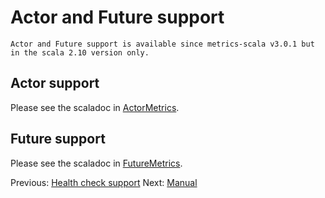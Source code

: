 # Actor and Future support

    Actor and Future support is available since metrics-scala v3.0.1 but in the scala 2.10 version only.

## Actor support

Please see the scaladoc in [ActorMetrics](/src/main/scala_2.10/nl/grons/metrics/scala/ActorMetrics.scala).

## Future support

Please see the scaladoc in [FutureMetrics](/src/main/scala_2.10/nl/grons/metrics/scala/FutureMetrics.scala).

Previous: [Health check support](/docs/HealthCheckManual.md) Next: [Manual](/docs/Manual.md)
